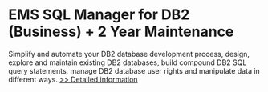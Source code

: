 # EMS SQL Manager for DB2 (Business) + 2 Year Maintenance
Simplify and automate your DB2 database development process, design, explore and maintain existing DB2 databases, build compound DB2 SQL query statements, manage DB2 database user rights and manipulate data in different ways.
[>> Detailed information](https://secure.shareit.com/shareit/product.html?productid=300174852&affiliateid=200057808)